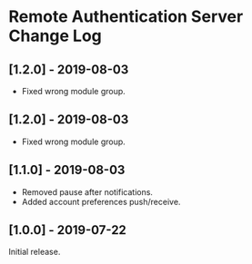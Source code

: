 
# Remote Authentication Server Change Log

## [1.2.0] - 2019-08-03

- Fixed wrong module group.

## [1.2.0] - 2019-08-03

- Fixed wrong module group.

## [1.1.0] - 2019-08-03

- Removed pause after notifications.
- Added account preferences push/receive.

## [1.0.0] - 2019-07-22

Initial release.
